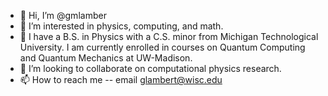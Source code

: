 - 👋 Hi, I’m @gmlamber
- 👀 I’m interested in physics, computing, and math.
- 🌱 I have a B.S. in Physics with a C.S. minor from Michigan Technological University. I am currently enrolled in courses on Quantum Computing and Quantum Mechanics at UW-Madison.
- 💞️ I’m looking to collaborate on computational physics research.
- 📫 How to reach me -- email glambert@wisc.edu

<!---
gmlamber/gmlamber is a ✨ special ✨ repository because its `README.md` (this file) appears on your GitHub profile.
You can click the Preview link to take a look at your changes.
--->
